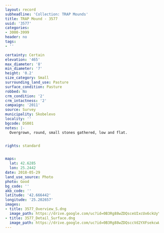 ```yaml
---
layout: record
subheadline: 'Collection: TRAP Mounds'
title: TRAP Mound - 3577
uuid: '3577'
categories:
- 3000-3999
header: no
tags:
- ''

certainty: Certain
elevation: '465'
max_diameter: '8'
min_diameter: '7'
height: '0.2'
size_category: Small
surrounding_land_use: Pasture
surface_condition: Pasture
robbed: No
crm_condition: '2'
crm_intactness: '2'
campaign: '2011'
source: Survey
municipality: Skobelevo
locality: ''
bgcode: DS001
notes: |-
  Overgrown, round, small stones gathered, low and flat.


rights: standard


maps:
  lat: 42.6285
  lon: 25.2442
date: 2018-05-29
land_use_source: Photo
photo: Good
bg_code: ''
akb_code: ''
latitude: '42.666442'
longitude: '25.202657'
images:
- title: 3577_Overview_S.dng
  image_path: https://drive.google.com/uc?id=0B3Rg88wZDQsceUIxcUx6ckUyYzA
- title: 3577_Detail_Surface.dng
  image_path: https://drive.google.com/uc?id=0B3Rg88wZDQsccVd2YXFsekcwWlE
---
```

